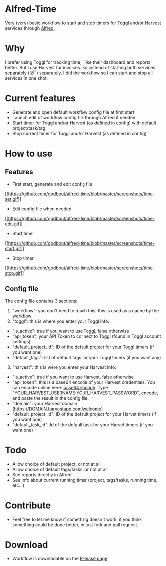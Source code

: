 # Alfred-Time

Very (very) basic workflow to start and stop timers for [Toggl](https://toggl.com/) and/or [Harvest](https://www.getharvest.com/) services through [Alfred](http://alfredapp.com/).

# Why

I prefer using Toggl for tracking time, I like their dashboard and reports better. But I use Harvest for invoices. So instead of starting both services separately (😴) separately, I did the workflow so I can start and stop all services in one shot.

# Current features

* Generate and open default workflow config file at first start
* Launch edit of workflow config file through Alfred if needed
* Start timer for Toggl and/or Harvest (as defined in config) with default project/task/tag
* Stop current timer for Toggl and/or Harvest (as defined in config)

# How to use

## Features

* First start, generate and edit config file

[[https://github.com/godbout/alfred-time/blob/master/screenshots/time-set.gif]]

* Edit config file when needed

[[https://github.com/godbout/alfred-time/blob/master/screenshots/time-edit.gif]]

* Start timer

[[https://github.com/godbout/alfred-time/blob/master/screenshots/time-start.gif]]

* Stop timer

[[https://github.com/godbout/alfred-time/blob/master/screenshots/time-stop.gif]]

## Config file

The config file contains 3 sections:

1. "workflow": you don't need to touch this, this is used as a cache by the workflow
2. "toggl": this is where you enter your Toggl info:
  * "is_active": true if you want to use Toggl, false otherwise
  * "api_token": your API Token to connect to Toggl (found in Toggl account settings)
  * "default_project_id": ID of the default project for your Toggl timers (if you want one)
  * "default_tags": list of default tags for your Toggl timers (if you want any)
3. "harvest": this is were you enter your Harvest info:
  * "is_active": true if you want to use Harvest, false otherwise
  * "api_token": this is a base64 encode of your Harvest credentials. You can encode online here: [base64 encode](https://www.base64encode.org/). Type "YOUR_HARVEST_USERNAME:YOUR_HARVEST_PASSWORD", encode, and paste the result in the config file.
  * "domain": your Harvest domain (https://DOMAIN.harvestapp.com/welcome)
  * "default_project_id": ID of the default project for your Harvet timers (if you want one)
  * "default_task_id": Id of the default task for your Harvet timers (if you want one)

# Todo

* Allow choice of default project, or not at all
* Allow choice of default tags/tasks, or not at all
* See reports directly in Alfred
* See info about current running timer (project, tags/tasks, running time, etc...)

# Contribute

* Feel free to let me know if something doesn't work, if you think something could be done better, or just fork and pull request.

# Download

* Workflow is downlodable on the [Release page](https://github.com/godbout/alfred-time/releases)